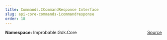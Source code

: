 ```yaml
---
title: Commands.ICommandResponse Interface
slug: api-core-commands-icommandresponse
order: 18
---
```


<p><b>Namespace:</b> Improbable.Gdk.Core<span style="float: right"><a href="https://www.github.com/spatialos/gdk-for-unity/blob/0.3.3/workers/unity/Packages/io.improbable.gdk.core/Commands/CommandComponents.cs/#L16">Source</a></span></p>














